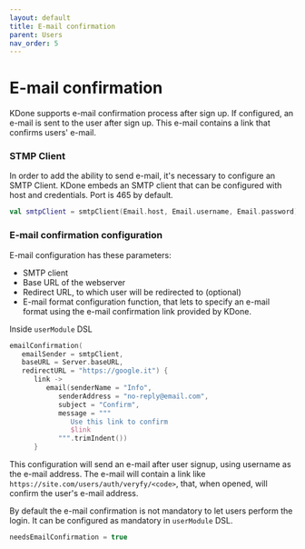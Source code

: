 ```yaml
---
layout: default
title: E-mail confirmation
parent: Users
nav_order: 5
---
```


# E-mail confirmation

KDone supports e-mail confirmation process after sign up. If configured, an e-mail is sent to the user after sign up.
This e-mail contains a link that confirms users' e-mail.

### STMP Client
In order to add the ability to send e-mail, it's necessary to configure an SMTP Client. KDone embeds an SMTP client that can be configured with host and credentials. Port is 465 by default.

```kotlin
val smtpClient = smtpClient(Email.host, Email.username, Email.password)
```

### E-mail confirmation configuration
E-mail configuration has these parameters:
- SMTP client
- Base URL of the webserver
- Redirect URL, to which user will be redirected to (optional)
- E-mail format configuration function, that lets to specify an e-mail format using the e-mail confirmation link provided by KDone.

Inside `userModule` DSL

```kotlin
emailConfirmation(
   emailSender = smtpClient,
   baseURL = Server.baseURL,
   redirectURL = "https://google.it") {
      link ->
         email(senderName = "Info",
            senderAddress = "no-reply@email.com",
            subject = "Confirm",
            message = """
               Use this link to confirm
               $link
            """.trimIndent())
      }
```

This configuration will send an e-mail after user signup, using username as the e-mail address.
The e-mail will contain a link like `https://site.com/users/auth/veryfy/<code>`, that, when opened, will confirm the user's e-mail address.

By default the e-mail confirmation is not mandatory to let users perform the login. It can be configured as mandatory in `userModule` DSL.

```kotlin
needsEmailConfirmation = true
```
